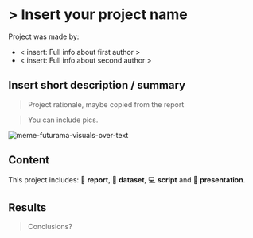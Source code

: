 # > Insert your project name

Project was made by:

* < insert: Full info about first author >
* < insert: Full info about second author >


## Insert short description / summary

> Project rationale, maybe copied from the report

> You can include pics.

![meme-futurama-visuals-over-text](https://user-images.githubusercontent.com/12518132/27714960-d740123a-5d3c-11e7-9994-d2ed6ee01cbb.jpeg)

## Content

This project includes: :blue_book: **report**, :bookmark_tabs: **dataset**, :computer: **script** and :sunrise_over_mountains: **presentation**.

## Results

> Conclusions?
